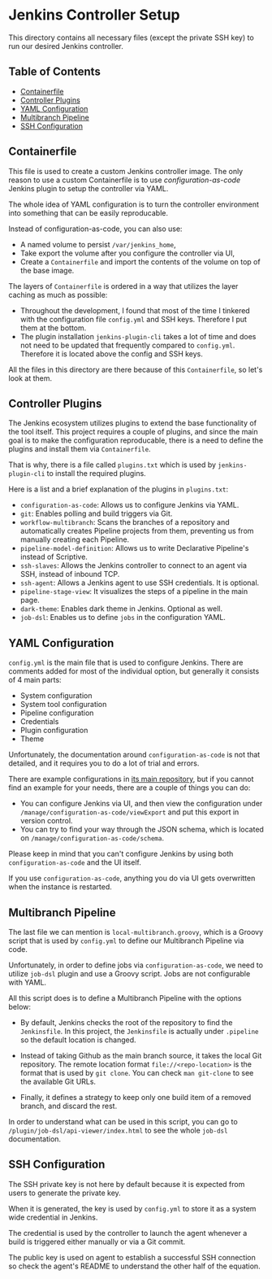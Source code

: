 # Jenkins Controller Setup

This directory contains all necessary files (except the private SSH key) to run our desired Jenkins controller.

## Table of Contents

<!--toc:start-->

- [Containerfile](#containerfile)
- [Controller Plugins](#controller-plugins)
- [YAML Configuration](#yaml-configuration)
- [Multibranch Pipeline](#multibranch-pipeline)
- [SSH Configuration](#ssh-configuration)
<!--toc:end-->

## <a id='containerfile' /> Containerfile

This file is used to create a custom Jenkins controller image.
The only reason to use a custom Containerfile is to use _configuration-as-code_ Jenkins plugin to setup the controller via YAML.

The whole idea of YAML configuration is to turn the controller environment into something that can be easily reproducable.

Instead of configuration-as-code, you can also use:

- A named volume to persist `/var/jenkins_home`,
- Take export the volume after you configure the controller via UI,
- Create a `Containerfile` and import the contents of the volume on top of the base image.

The layers of `Containerfile` is ordered in a way that utilizes the layer caching as much as possible:

- Throughout the development, I found that most of the time I tinkered with the configuration file `config.yml` and SSH keys. Therefore I put them at the bottom.
- The plugin installation `jenkins-plugin-cli` takes a lot of time and does not need to be updated that frequently compared to `config.yml`. Therefore it is located above the config and SSH keys.

All the files in this directory are there because of this `Containerfile`, so let's look at them.

## <a id='controller-plugins' /> Controller Plugins

The Jenkins ecosystem utilizes plugins to extend the base functionality of the tool itself.
This project requires a couple of plugins, and since the main goal is to make the configuration reproducable, there is a need to define the plugins and install them via `Containerfile`.

That is why, there is a file called `plugins.txt` which is used by `jenkins-plugin-cli` to install the required plugins.

Here is a list and a brief explanation of the plugins in `plugins.txt`:

- `configuration-as-code`: Allows us to configure Jenkins via YAML.
- `git`: Enables polling and build triggers via Git.
- `workflow-multibranch`: Scans the branches of a repository and automatically creates Pipeline projects from them, preventing us from manually creating each Pipeline.
- `pipeline-model-definition`: Allows us to write Declarative Pipeline's instead of Scriptive.
- `ssh-slaves`: Allows the Jenkins controller to connect to an agent via SSH, instead of inbound TCP.
- `ssh-agent`: Allows a Jenkins agent to use SSH credentials. It is optional.
- `pipeline-stage-view`: It visualizes the steps of a pipeline in the main page.
- `dark-theme`: Enables dark theme in Jenkins. Optional as well.
- `job-dsl`: Enables us to define `jobs` in the configuration YAML.

## <a id='yaml-configuration' /> YAML Configuration

`config.yml` is the main file that is used to configure Jenkins.
There are comments added for most of the individual option, but generally it consists of 4 main parts:

- System configuration
- System tool configuration
- Pipeline configuration
- Credentials
- Plugin configuration
- Theme

Unfortunately, the documentation around `configuration-as-code` is not that detailed, and it requires you to do a lot of trial and errors.

There are example configurations in [its main repository](https://github.com/jenkinsci/configuration-as-code-plugin), but if you cannot find an example for your needs, there are a couple of things you can do:

- You can configure Jenkins via UI, and then view the configuration under `/manage/configuration-as-code/viewExport` and put this export in version control.
- You can try to find your way through the JSON schema, which is located on `/manage/configuration-as-code/schema`.

Please keep in mind that you can't configure Jenkins by using both `configuration-as-code` and the UI itself.

If you use `configuration-as-code`, anything you do via UI gets overwritten when the instance is restarted.

## <a id='multibranch-pipeline' /> Multibranch Pipeline

The last file we can mention is `local-multibranch.groovy`, which is a Groovy script that is used by `config.yml` to define our Multibranch Pipeline via code.

Unfortunately, in order to define jobs via `configuration-as-code`, we need to utilize `job-dsl` plugin and use a Groovy script.
Jobs are not configurable with YAML.

All this script does is to define a Multibranch Pipeline with the options below:

- By default, Jenkins checks the root of the repository to find the `Jenkinsfile`. In this project, the `Jenkinsfile` is actually under `.pipeline` so the default location is changed.

- Instead of taking Github as the main branch source, it takes the local Git repository. The remote location format `file://<repo-location>` is the format that is used by `git clone`.
  You can check `man git-clone` to see the available Git URLs.

- Finally, it defines a strategy to keep only one build item of a removed branch, and discard the rest.

In order to understand what can be used in this script, you can go to `/plugin/job-dsl/api-viewer/index.html` to see the whole `job-dsl` documentation.

## <a id='ssh-configuration' /> SSH Configuration

The SSH private key is not here by default because it is expected from users to generate the private key.

When it is generated, the key is used by `config.yml` to store it as a system wide credential in Jenkins.

The credential is used by the controller to launch the agent whenever a build is triggered either manually or via a Git commit.

The public key is used on agent to establish a successful SSH connection so check the agent's README to understand the other half of the equation.
